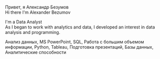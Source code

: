 Привет, я Александр Безумов  
Hi there I'm Alexander Bezumov

I'm a Data Analyst  
As I began to work with analytics and data, I developed an interest in data analysis and programming.

Анализ данных, MS PowerPoint, SQL, Работа с большим объемом информации, Python, Tableau, Подготовка презентаций, Базы данных, Аналитические способности
<!--
**sashbez/sashbez** is a ✨ _special_ ✨ repository because its `README.md` (this file) appears on your GitHub profile.

Here are some ideas to get you started:

- 🔭 I’m currently working on ...
- 🌱 I’m currently learning ...
- 👯 I’m looking to collaborate on ...
- 🤔 I’m looking for help with ...
- 💬 Ask me about ...
- 📫 How to reach me: ...
- 😄 Pronouns: ...
- ⚡ Fun fact: ...
-->
